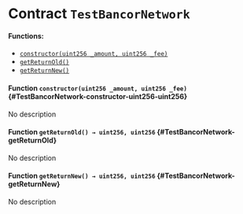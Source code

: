 # Contract `TestBancorNetwork`



#### Functions:
- [`constructor(uint256 _amount, uint256 _fee)`](#TestBancorNetwork-constructor-uint256-uint256)
- [`getReturnOld()`](#TestBancorNetwork-getReturnOld)
- [`getReturnNew()`](#TestBancorNetwork-getReturnNew)


#### Function `constructor(uint256 _amount, uint256 _fee)` {#TestBancorNetwork-constructor-uint256-uint256}
No description
#### Function `getReturnOld() → uint256, uint256` {#TestBancorNetwork-getReturnOld}
No description
#### Function `getReturnNew() → uint256, uint256` {#TestBancorNetwork-getReturnNew}
No description

